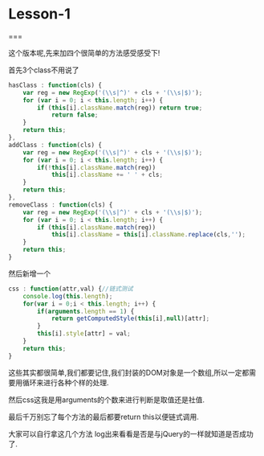 # Lesson-1

===

这个版本呢,先来加四个很简单的方法感受感受下!

首先3个class不用说了

```javascript
hasClass : function(cls) {
    var reg = new RegExp('(\\s|^)' + cls + '(\\s|$)');
    for (var i = 0; i < this.length; i++) {
        if (this[i].className.match(reg)) return true;
            return false;
    }
    return this;
},
addClass : function(cls) {
    var reg = new RegExp('(\\s|^)' + cls + '(\\s|$)');
    for (var i = 0; i < this.length; i++) {
        if(!this[i].className.match(reg))
            this[i].className += ' ' + cls;
    }
    return this;
},
removeClass : function(cls) {
    var reg = new RegExp('(\\s|^)' + cls + '(\\s|$)');
    for (var i = 0; i < this.length; i++) {
        if (this[i].className.match(reg))
            this[i].className = this[i].className.replace(cls,'');
    }
    return this;
}
```

然后新增一个

```javascript
css : function(attr,val) {//链式测试
    console.log(this.length);
    for(var i = 0;i < this.length; i++) {
        if(arguments.length == 1) {
            return getComputedStyle(this[i],null)[attr];
        }
        this[i].style[attr] = val;
    }
    return this;
}
```

这些其实都很简单,我们都要记住,我们封装的DOM对象是一个数组,所以一定都需要用循环来进行各种个样的处理.

然后css这我是用arguments的个数来进行判断是取值还是社值.

最后千万别忘了每个方法的最后都要return this以便链式调用.

大家可以自行拿这几个方法 log出来看看是否是与jQuery的一样就知道是否成功了.


